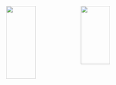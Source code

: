 <img align="left" width="40%" height="200px" src="https://github-readme-stats.vercel.app/api?username=gakary&show_icons=true&theme=radical"/>

<img align="left" width="40%" height="160px" src="https://github-readme-stats.vercel.app/api/top-langs/?username=gakary&layout=compact&hide=html"/>
